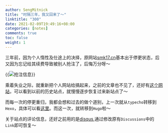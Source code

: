 ```yaml
---
author: SengMitnick
title: "时隔三年，我又回来了～"
linktitle: "300"
date: 2021-02-09T19:49:16+08:00
categories: [notes]
comments: true
toc: false
weight: 1
---
```


三年前，因为个人惰性及仕途上的决择，原网站[smk17.cn](http://web.archive.org/web/20190327223210/http://smk17.cn/)基本出于停更状态，后又因为忘记给其续费导致被别人抢注了，后悔万分呀～

<!--more-->

{{<img name="1.png" alt="抢注信息" caption="抢注信息" >}}

乘着失业之际，就重新把个人网站给搞起来，之前的文章也不见了，还好有[这个网站](http://web.archive.org/)，可以看到以前的历史站点，就慢慢逐步恢复过来新站点了～

而每一次的停更重归，我都会想和过去的做个道别，上一次就从`typecho`转移到`Hexo`，具体可以看[这里](/blog/86/)。而这一次，就转移到`Hugo`啦～

关于站点的评论信息，还好之前用的是[disqus](https://disqus.com/),通过修改原有`Discussions`中的`Link`即可恢复～
